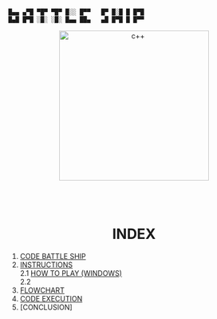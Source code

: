 
```c++

█▄▄ ▄▀█ ▀█▀ ▀█▀ █░░ █▀▀   █▀ █░█ █ █▀█
█▄█ █▀█ ░█░ ░█░ █▄▄ ██▄   ▄█ █▀█ █ █▀▀ 
```    

<div align ="center">
<img alt="c++" height="300" src="../imagen/6uwO.gif"/>
</div>   
<br /><br /><br />  

<div align ="center">  

# INDEX
</div>  

 1. [CODE BATTLE SHIP]()
 2. [INSTRUCTIONS]()  
   2.1 [HOW TO PLAY (WINDOWS)]()  
   2.2 []()  
3. [FLOWCHART]()
4. [CODE EXECUTION]()
5. [CONCLUSION]  
   

